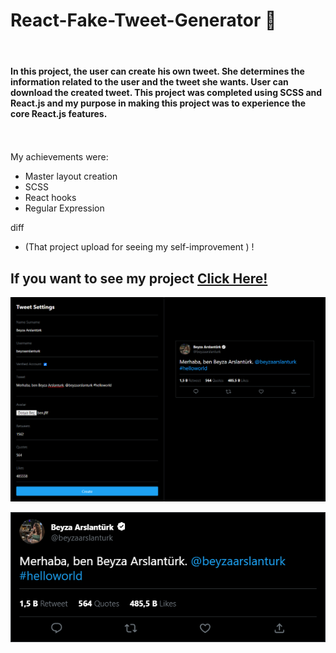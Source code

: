  # React-Fake-Tweet-Generator 🔹

 <br>



#### In this project, the user can create his own tweet. She determines the information related to the user and the tweet she wants. User can download the created tweet. This project was completed using SCSS and React.js and my purpose in making this project was to experience the core React.js features. <br> <br> <br>

My achievements were:
- Master layout creation
- SCSS
- React hooks
- Regular Expression


diff
- (That project upload for seeing my self-improvement ) ! 


## If you want to see my project <a href="https://beyzarslanturk-fake-tweet.surge.sh/">Click Here!</a> 


![alt text](https://github.com/beyzaarslanturk/React-Fake-Tweet-Generator/blob/master/fake-tweet-app.png)

![alt text](https://github.com/beyzaarslanturk/React-Fake-Tweet-Generator/blob/master/tweet.png)
